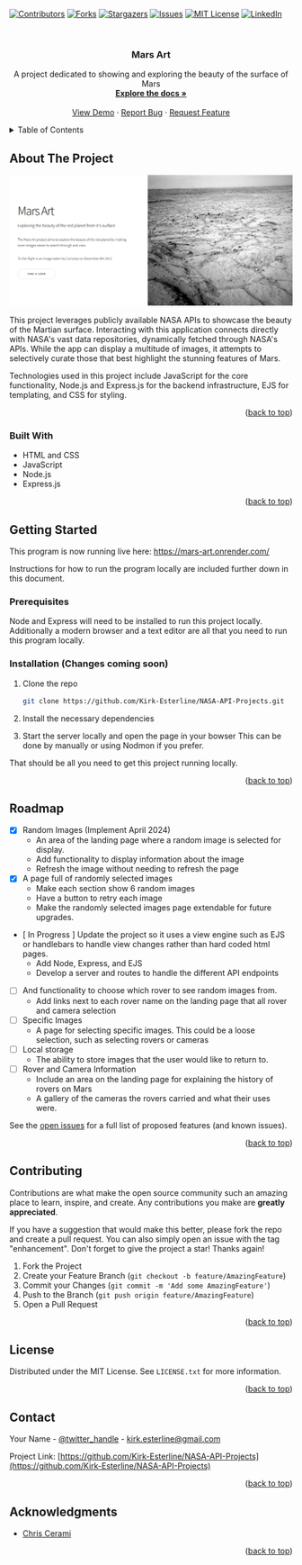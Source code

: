 <!-- Improved compatibility of back to top link: See: https://github.com/othneildrew/Best-README-Template/pull/73 -->
<a name="readme-top"></a>
<!--
*** Thanks for checking out the Best-README-Template. If you have a suggestion
*** that would make this better, please fork the repo and create a pull request
*** or simply open an issue with the tag "enhancement".
*** Don't forget to give the project a star!
*** Thanks again! Now go create something AMAZING! :D
-->



<!-- PROJECT SHIELDS -->
<!--
*** I'm using markdown "reference style" links for readability.
*** Reference links are enclosed in brackets [ ] instead of parentheses ( ).
*** See the bottom of this document for the declaration of the reference variables
*** for contributors-url, forks-url, etc. This is an optional, concise syntax you may use.
*** https://www.markdownguide.org/basic-syntax/#reference-style-links
-->
[![Contributors][contributors-shield]][contributors-url]
[![Forks][forks-shield]][forks-url]
[![Stargazers][stars-shield]][stars-url]
[![Issues][issues-shield]][issues-url]
[![MIT License][license-shield]][license-url]
[![LinkedIn][linkedin-shield]][linkedin-url]



<!-- PROJECT LOGO -->
<br />
<!-- <div align="center">
  <a href="https://github.com/Kirk-Esterline/NASA-API-Projects">
    <img src="images/logo.png" alt="Logo" width="80" height="80">
  </a> -->

<h3 align="center">Mars Art</h3>

  <p align="center">
    A project dedicated to showing and exploring the beauty of the surface of Mars
    <br />
    <a href="https://github.com/Kirk-Esterline/NASA-API-Projects"><strong>Explore the docs »</strong></a>
    <br />
    <br />
    <a href="https://github.com/Kirk-Esterline/NASA-API-Projects">View Demo</a>
    ·
    <a href="https://github.com/Kirk-Esterline/NASA-API-Projects/issues">Report Bug</a>
    ·
    <a href="https://github.com/Kirk-Esterline/NASA-API-Projects/issues">Request Feature</a>
  </p>
</div>



<!-- TABLE OF CONTENTS -->
<details>
  <summary>Table of Contents</summary>
  <ol>
    <li>
      <a href="#about-the-project">About The Project</a>
      <ul>
        <li><a href="#built-with">Built With</a></li>
      </ul>
    </li>
    <li>
      <a href="#getting-started">Getting Started</a>
      <ul>
        <li><a href="#prerequisites">Prerequisites</a></li>
        <li><a href="#installation">Installation</a></li>
      </ul>
    </li>
    <li><a href="#usage">Usage</a></li>
    <li><a href="#roadmap">Roadmap</a></li>
    <li><a href="#contributing">Contributing</a></li>
    <li><a href="#license">License</a></li>
    <li><a href="#contact">Contact</a></li>
    <li><a href="#acknowledgments">Acknowledgments</a></li>
  </ol>
</details>



<!-- ABOUT THE PROJECT -->
## About The Project

[![Product Name Screen Shot][product-screenshot]](https://mars-art.onrender.com/)

This project leverages publicly available NASA APIs to showcase the beauty of the Martian surface. Interacting with this application connects directly with NASA's vast data repositories, dynamically fetched through NASA's APIs. While the app can display a multitude of images, it attempts to selectively curate those that best highlight the stunning features of Mars.

Technologies used in this project include JavaScript for the core functionality, Node.js and Express.js for the backend infrastructure, EJS for templating, and CSS for styling.
 <!-- `github_username`, `repo_name`, `twitter_handle`, `linkedin_username`, `email_client`, `email`, `project_title`, `project_description` -->

<p align="right">(<a href="#readme-top">back to top</a>)</p>



### Built With

* HTML and CSS
* JavaScript
* Node.js
* Express.js
<!-- * [![Next][Next.js]][Next-url]
* [![React][React.js]][React-url]
* [![Vue][Vue.js]][Vue-url]
* [![Angular][Angular.io]][Angular-url]
* [![Svelte][Svelte.dev]][Svelte-url]
* [![Laravel][Laravel.com]][Laravel-url]
* [![Bootstrap][Bootstrap.com]][Bootstrap-url]
* [![JQuery][JQuery.com]][JQuery-url] -->

<p align="right">(<a href="#readme-top">back to top</a>)</p>



<!-- GETTING STARTED -->
## Getting Started

This program is now running live here: https://mars-art.onrender.com/ 

Instructions for how to run the program locally are included further down in this document.

### Prerequisites

Node and Express will need to be installed to run this project locally. Additionally a modern browser and a text editor are all that you need to run this program locally.

<!-- * npm
  ```sh
  npm install npm@latest -g
  ``` -->

### Installation (Changes coming soon)

1. Clone the repo
   ```sh
   git clone https://github.com/Kirk-Esterline/NASA-API-Projects.git
   ```
2. Install the necessary dependencies

3. Start the server locally and open the page in your bowser
   This can be done by manually or using Nodmon if you prefer.

  That should be all you need to get this project running locally.

<p align="right">(<a href="#readme-top">back to top</a>)</p>



<!-- USAGE EXAMPLES -->
<!-- ## Usage

Use this space to show useful examples of how a project can be used. Additional screenshots, code examples and demos work well in this space. You may also link to more resources.

<!-- _For more examples, please refer to the [Documentation](https://example.com)_ -->

<!-- <p align="right">(<a href="#readme-top">back to top</a>)</p> -->



<!-- ROADMAP -->
## Roadmap

- [X] Random Images (Implement April 2024)
  - An area of the landing page where a random image is selected for display.
  - Add functionality to display information about the image
  - Refresh the image without needing to refresh the page
- [X] A page full of randomly selected images
  - Make each section show 6 random images
  - Have a button to retry each image
  - Make the randomly selected images page extendable for future upgrades.
- [ In Progress ] Update the project so it uses a view engine such as EJS or handlebars to handle view changes rather than hard coded html pages.
  - Add Node, Express, and EJS
  - Develop a server and routes to handle the different API endpoints
- [ ] And functionality to choose which rover to see random images from.
  - Add links next to each rover name on the landing page that all rover and camera selection
- [ ] Specific Images
  - A page for selecting specific images. This could be a loose selection, such as selecting rovers or cameras
- [ ] Local storage
  - The ability to store images that the user would like to return to.
- [ ] Rover and Camera Information
  - Include an area on the landing page for explaining the history of rovers on Mars
  - A gallery of the cameras the rovers carried and what their uses were.

See the [open issues](https://github.com/Kirk-Esterline/NASA-API-Projects/issues) for a full list of proposed features (and known issues).

<p align="right">(<a href="#readme-top">back to top</a>)</p>



<!-- CONTRIBUTING -->
## Contributing

Contributions are what make the open source community such an amazing place to learn, inspire, and create. Any contributions you make are **greatly appreciated**.

If you have a suggestion that would make this better, please fork the repo and create a pull request. You can also simply open an issue with the tag "enhancement".
Don't forget to give the project a star! Thanks again!

1. Fork the Project
2. Create your Feature Branch (`git checkout -b feature/AmazingFeature`)
3. Commit your Changes (`git commit -m 'Add some AmazingFeature'`)
4. Push to the Branch (`git push origin feature/AmazingFeature`)
5. Open a Pull Request

<p align="right">(<a href="#readme-top">back to top</a>)</p>



<!-- LICENSE -->
## License

Distributed under the MIT License. See `LICENSE.txt` for more information.

<p align="right">(<a href="#readme-top">back to top</a>)</p>



<!-- CONTACT -->
## Contact

Your Name - [@twitter_handle](https://twitter.com/KapnKricket) - kirk.esterline@gmail.com

Project Link: [https://github.com/Kirk-Esterline/NASA-API-Projects](https://github.com/Kirk-Esterline/NASA-API-Projects)

<p align="right">(<a href="#readme-top">back to top</a>)</p>



<!-- ACKNOWLEDGMENTS -->
## Acknowledgments

* [Chris Cerami](https://github.com/corincerami/mars-photo-api)
<!-- * []()
* []() -->

<p align="right">(<a href="#readme-top">back to top</a>)</p>



<!-- MARKDOWN LINKS & IMAGES -->
<!-- https://www.markdownguide.org/basic-syntax/#reference-style-links -->
[contributors-shield]: https://img.shields.io/github/contributors/Kirk-Esterline/NASA-API-Projects.svg?style=for-the-badge
[contributors-url]: https://github.com/Kirk-Esterline/NASA-API-Projects/graphs/contributors
[forks-shield]: https://img.shields.io/github/forks/Kirk-Esterline/NASA-API-Projects.svg?style=for-the-badge
[forks-url]: https://github.com/Kirk-Esterline/NASA-API-Projects/network/members
[stars-shield]: https://img.shields.io/github/stars/Kirk-Esterline/NASA-API-Projects.svg?style=for-the-badge
[stars-url]: https://github.com/Kirk-Esterline/NASA-API-Projects/stargazers
[issues-shield]: https://img.shields.io/github/issues/Kirk-Esterline/NASA-API-Projects.svg?style=for-the-badge
[issues-url]: https://github.com/Kirk-Esterline/NASA-API-Projects/issues
[license-shield]: https://img.shields.io/github/license/Kirk-Esterline/NASA-API-Projects.svg?style=for-the-badge
[license-url]: https://github.com/Kirk-Esterline/NASA-API-Projects/blob/master/LICENSE.txt
[linkedin-shield]: https://img.shields.io/badge/-LinkedIn-black.svg?style=for-the-badge&logo=linkedin&colorB=555
[linkedin-url]: https://linkedin.com/in/linkedin_username
[product-screenshot]: images/screenshot.png
[Next.js]: https://img.shields.io/badge/next.js-000000?style=for-the-badge&logo=nextdotjs&logoColor=white
[Next-url]: https://nextjs.org/
[React.js]: https://img.shields.io/badge/React-20232A?style=for-the-badge&logo=react&logoColor=61DAFB
[React-url]: https://reactjs.org/
[Vue.js]: https://img.shields.io/badge/Vue.js-35495E?style=for-the-badge&logo=vuedotjs&logoColor=4FC08D
[Vue-url]: https://vuejs.org/
[Angular.io]: https://img.shields.io/badge/Angular-DD0031?style=for-the-badge&logo=angular&logoColor=white
[Angular-url]: https://angular.io/
[Svelte.dev]: https://img.shields.io/badge/Svelte-4A4A55?style=for-the-badge&logo=svelte&logoColor=FF3E00
[Svelte-url]: https://svelte.dev/
[Laravel.com]: https://img.shields.io/badge/Laravel-FF2D20?style=for-the-badge&logo=laravel&logoColor=white
[Laravel-url]: https://laravel.com
[Bootstrap.com]: https://img.shields.io/badge/Bootstrap-563D7C?style=for-the-badge&logo=bootstrap&logoColor=white
[Bootstrap-url]: https://getbootstrap.com
[JQuery.com]: https://img.shields.io/badge/jQuery-0769AD?style=for-the-badge&logo=jquery&logoColor=white
[JQuery-url]: https://jquery.com 
